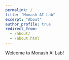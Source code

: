 ```yaml
---
permalink: /
title: "Monash AI Lab"
excerpt: "About"
author_profile: true
redirect_from: 
  - /about/
  - /about.html
---
```


Welcome to Monash AI Lab!